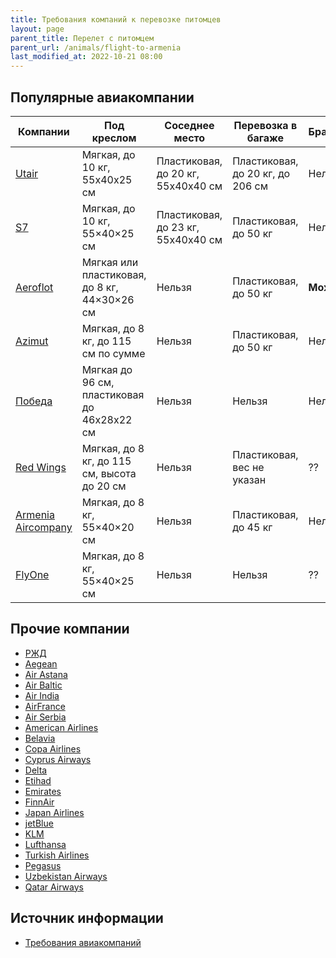 ```yaml
---
title: Требования компаний к перевозке питомцев
layout: page
parent_title: Перелет с питомцем
parent_url: /animals/flight-to-armenia
last_modified_at: 2022-10-21 08:00
---
```


## Популярные авиакомпании

| Компании                                                                              | Под креслом                                  | Соседнее место                     | Перевозка в багаже               | Брахицефалы | Заметки                                                                                                |
|---------------------------------------------------------------------------------------|----------------------------------------------|------------------------------------|----------------------------------|-------------|--------------------------------------------------------------------------------------------------------|
| [Utair](https://www.utair.ru/support/6/ob_usluge_perevozka_zhivotnyh)                 | Мягкая, до 10 кг, 55х40х25 см                | Пластиковая, до 20 кг, 55х40х40 см | Пластиковая, до 20 кг, до 206 см | Нельзя      | [Инструкция](https://www.utair.ru/support/4/kak_perevozyatsya_zhivotnye_na_rejsah_utair)               |
| [S7](https://www.s7.ru/ru/info/perevozka-zhivotnykh/)                                 | Мягкая, до 10 кг, 55×40×25 см                | Пластиковая, до 23 кг, 55х40х40 см | Пластиковая, до 50 кг            | Нельзя      | [Популярные вопросы](https://helpcenter.s7.ru/ru/category/bagazh-i-ruchnaya-klad/perevozka-zhivotnyh/) |
| [Aeroflot](https://www.aeroflot.ru/ru-ru/information/special/animals)                 | Мягкая или пластиковая, до 8 кг, 44×30×26 см | Нельзя                             | Пластиковая, до 50 кг            | **Можно**   | До трех животных!                                                                                      |
| [Azimut](https://azimuth.aero/ru/passengers/baggage/flights-with-pets)                | Мягкая, до 8 кг, до 115 см по сумме          | Нельзя                             | Пластиковая, до 50 кг            | Нельзя      |                                                                                                        |
| [Победа](https://www.pobeda.aero/ru/information/service/perevozka-zhivotnykh/)        | Мягкая до 96 см, пластиковая до 46х28х22 см  | Нельзя                             | Нельзя                           | Нельзя      |                                                                                                        |
| [Red Wings](https://flyredwings.com/baggage/perevozka-zhivotnyx/)                     | Мягкая, до 8 кг, до 115 см, высота до 20 см  | Нельзя                             | Пластиковая, вес не указан       | ??          |                                                                                                        |
| [Armenia Aircompany](https://armeniafly.com/special-services/travelling-with-pets-ru) | Мягкая, до 8 кг, 55×40×20 см                 | Нельзя                             | Пластиковая, до 45 кг            | Нельзя      |                                                                                                        |
| [FlyOne](https://flyone.eu/ru/Before-flights/Baggage)                                 | Мягкая, до 8 кг, 55×40×25 см                 | Нельзя                             | Нельзя                           | ??          |                                                                                                        |

## Прочие компании

- [РЖД](https://www.tutu.ru/2read/rules_and_documents/pets_in_train)
- [Aegean](https://en.aegeanair.com/travel-information/special-assistance/traveling-with-pet/)
- [Air Astana](https://airastana.com/kaz/ru-ru/Nashi-uslugi/Spetsialnye-uslugi/Perevozka-zhivotnykh)
- [Air Baltic](https://www.airbaltic.com/en/travelling-with-pets)
- [Air India](https://www.airindia.in/new-pets.htm)
- [AirFrance](https://wwws.airfrance.ca/information/passagers/voyager-avec-son-animal-chien-chat)
- [Air Serbia](https://www.airserbia.com/en/information/ancillary-services/traveling-with-your-pets)
- [American Airlines](https://www.aa.com/i18n/travel-info/special-assistance/pets.jsp)
- [Belavia](https://belavia.by/perevozka-zhivotnyh/)
- [Copa Airlines](https://www.copaair.com/en/web/gs/pets)
- [Cyprus Airways](https://promo.cyprusairways.com/info1/pets)
- [Delta](https://www.delta.com/us/en/pet-travel/overview)
- [Etihad](https://www.etihad.com/en/fly-etihad/baggage/travelling-with-pets)
- [Emirates](https://www.emirates.com/english/help/forms/pets-travel/)
- [FinnAir](https://www.finnair.com/en/pets-on-finnair-flights)
- [Japan Airlines](https://www.jal.co.jp/jp/en/inter/support/pet/)
- [jetBlue](https://www.jetblue.com/traveling-together/traveling-with-pets)
- [KLM](https://www.klm.com/information/pets)
- [Lufthansa](https://www.lufthansa.com/us/en/travelling-with-animals)
- [Turkish Airlines](https://www.turkishairlines.com/ru-int/any-questions/traveling-with-pets/)
- [Pegasus](https://www.flypgs.com/en/travelling-with-pets)
- [Uzbekistan Airways](https://www.uzairways.com/ru/perevozka-zhivotnykh)
- [Qatar Airways](https://www.qatarairways.com/en/baggage/animals.html)

## Источник информации

- [Требования авиакомпаний](https://app.simplenote.com/p/dVCsTj)
